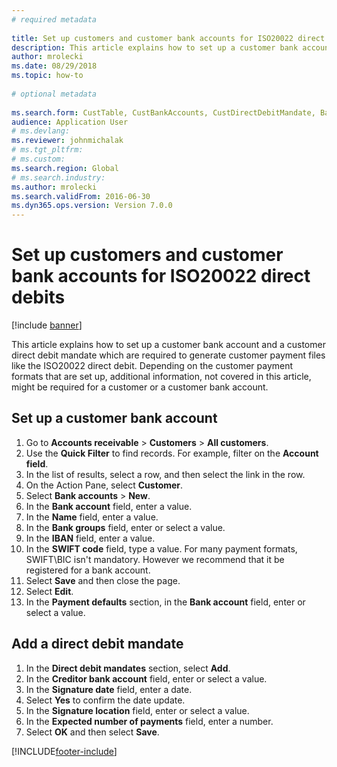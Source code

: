 ```yaml
--- 
# required metadata 
 
title: Set up customers and customer bank accounts for ISO20022 direct debits
description: This article explains how to set up a customer bank account and a customer direct debit mandate which are required to generate customer payment files like the ISO20022 direct debit. 
author: mrolecki
ms.date: 08/29/2018
ms.topic: how-to 
 
# optional metadata 
 
ms.search.form: CustTable, CustBankAccounts, CustDirectDebitMandate, BankAccountTableLookUp,  LogisticsAddressCityLookup   
audience: Application User 
# ms.devlang:  
ms.reviewer: johnmichalak
# ms.tgt_pltfrm:  
# ms.custom:  
ms.search.region: Global
# ms.search.industry: 
ms.author: mrolecki
ms.search.validFrom: 2016-06-30 
ms.dyn365.ops.version: Version 7.0.0 
---
```

# Set up customers and customer bank accounts for ISO20022 direct debits

[!include [banner](../../includes/banner.md)]

This article explains how to set up a customer bank account and a customer direct debit mandate which are required to generate customer payment files like the ISO20022 direct debit. Depending on the customer payment formats that are set up, additional information, not covered in this article, might be required for a customer or a customer bank account. 

## Set up a customer bank account
1. Go to **Accounts receivable** > **Customers** > **All customers**.
2. Use the **Quick Filter** to find records. For example, filter on the **Account field**.
3. In the list of results, select a row, and then select the link in the row.
4. On the Action Pane, select **Customer**.
5. Select **Bank accounts** > **New**.
7. In the **Bank account** field, enter a value.
8. In the **Name** field, enter a value.
9. In the **Bank groups** field, enter or select a value.
10. In the **IBAN** field, enter a value.
11. In the **SWIFT code** field, type a value. For many payment formats, SWIFT\BIC isn't mandatory. However we recommend that it be registered for a bank account.  
12. Select **Save** and then close the page.
13. Select **Edit**.
15. In the **Payment defaults** section, in the **Bank account** field, enter or select a value.

## Add a direct debit mandate
1. In the **Direct debit mandates** section, select **Add**.
2. In the **Creditor bank account** field, enter or select a value.
3. In the **Signature date** field, enter a date.
4. Select **Yes** to confirm the date update.
5. In the **Signature location** field, enter or select a value.
6. In the **Expected number of payments** field, enter a number.
7. Select **OK** and then select **Save**.




[!INCLUDE[footer-include](../../../includes/footer-banner.md)]
